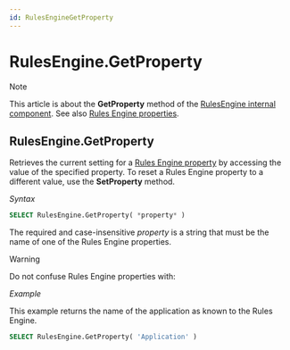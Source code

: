 ```yaml
---
id: RulesEngineGetProperty
---
```


# RulesEngine.GetProperty



> [!NOTE]
> This article is about the **GetProperty** method of the [RulesEngine internal component](/docs/Extensions/RulesEngine_internal_component).
> See also [Rules Engine properties](/docs/Modeller_and_Rules_Engine/Rules_Engine_properties).

## **RulesEngine.GetProperty**

Retrieves the current setting for a [Rules Engine property](/docs/Modeller_and_Rules_Engine/Rules_Engine_properties) by accessing the value of the specified property. To reset a Rules Engine property to a different value, use the **SetProperty** method.

*Syntax*

```sql
SELECT RulesEngine.GetProperty( *property* )
```

The required and case-insensitive *property* is a string that must be the name of one of the Rules Engine properties.

> [!WARNING]
> Do not confuse Rules Engine properties with:

*Example*

This example returns the name of the application as known to the Rules Engine.

```sql
SELECT RulesEngine.GetProperty( 'Application' )
```

 